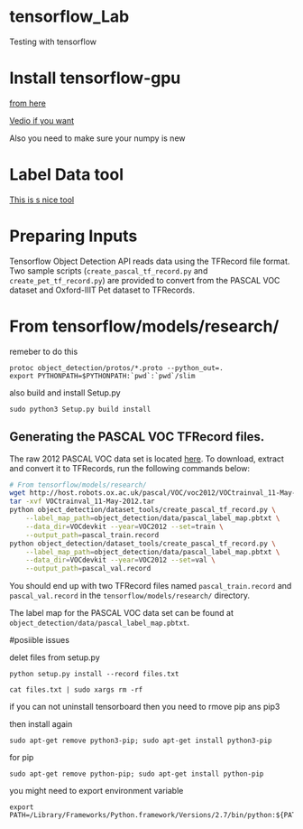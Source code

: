 # tensorflow_Lab
Testing with tensorflow

# Install tensorflow-gpu
[from here](https://github.com/markjay4k/Install-Tensorflow-on-Ubuntu-17.10-/blob/master/Tensorflow%20Install%20instructions.ipynb)


[Vedio if you want](https://www.youtube.com/watch?v=vxjbL5iN1XY&t=676s)

Also you need to make sure your numpy is new 

# Label Data tool 
[This is s nice tool](https://github.com/tzutalin/labelImg)

# Preparing Inputs

Tensorflow Object Detection API reads data using the TFRecord file format. Two
sample scripts (`create_pascal_tf_record.py` and `create_pet_tf_record.py`) are
provided to convert from the PASCAL VOC dataset and Oxford-IIIT Pet dataset to
TFRecords.


# From tensorflow/models/research/
remeber to do this 

```
protoc object_detection/protos/*.proto --python_out=.
export PYTHONPATH=$PYTHONPATH:`pwd`:`pwd`/slim

```

also build and install Setup.py

```
sudo python3 Setup.py build install

```



## Generating the PASCAL VOC TFRecord files.

The raw 2012 PASCAL VOC data set is located
[here](http://host.robots.ox.ac.uk/pascal/VOC/voc2012/VOCtrainval_11-May-2012.tar).
To download, extract and convert it to TFRecords, run the following commands
below:

```bash
# From tensorflow/models/research/
wget http://host.robots.ox.ac.uk/pascal/VOC/voc2012/VOCtrainval_11-May-2012.tar
tar -xvf VOCtrainval_11-May-2012.tar
python object_detection/dataset_tools/create_pascal_tf_record.py \
    --label_map_path=object_detection/data/pascal_label_map.pbtxt \
    --data_dir=VOCdevkit --year=VOC2012 --set=train \
    --output_path=pascal_train.record
python object_detection/dataset_tools/create_pascal_tf_record.py \
    --label_map_path=object_detection/data/pascal_label_map.pbtxt \
    --data_dir=VOCdevkit --year=VOC2012 --set=val \
    --output_path=pascal_val.record
```

You should end up with two TFRecord files named `pascal_train.record` and
`pascal_val.record` in the `tensorflow/models/research/` directory.

The label map for the PASCAL VOC data set can be found at
`object_detection/data/pascal_label_map.pbtxt`.




#posiible issues 

delet files from setup.py 
```
python setup.py install --record files.txt

cat files.txt | sudo xargs rm -rf
```

if you can not uninstall tensorboard then you need to rmove 
pip 
ans 
pip3 

then install again 

```
sudo apt-get remove python3-pip; sudo apt-get install python3-pip
```

for pip
```
sudo apt-get remove python-pip; sudo apt-get install python-pip

```
you might need to export environment variable 

```
export PATH=/Library/Frameworks/Python.framework/Versions/2.7/bin/python:${PATH}
```












